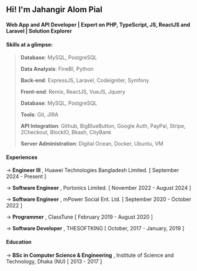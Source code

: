 ## Hi! I'm Jahangir Alom Pial

#### Web App and API Developer⁣ | Expert on PHP, TypeScript, JS, ReactJS and Laravel | Solution Explorer

#### Skills at a glimpse:

> **Database**: MySQL, PostgreSQL
>
> **Data Analysis**: FineBI, Python
> 
> **Back-end**: ExpressJS, Laravel, Codeigniter, Symfony
> 
> **Front-end**: Remix, ReactJS, VueJS, Jquery
> 
> **Database**: MySQL, PostgreSQL
> 
> **Tools**: Git, JIRA 
> 
> **API Integration**: Github, BigBlueButton, Google Auth, PayPal, Stripe, 2Checkout, BlockIO, Bkash, CityBank
> 
> **Server Administration**:  Digital Ocean, Docker, Ubuntu, VM

#### Experiences

→ **Engineer III** , Huawei Technologies Bangladesh Limited. [ September 2024 - Present ]

→ **Software Engineer** , Portonics Limited. [ November 2022 - August 2024 ]

→ **Software Engineer** , mPower Social Ent. Ltd. [ September 2020 - October 2022 ]

→ **Programmer** , ClassTune [ February 2019 - August 2020 ]

→ **Software Developer** , THESOFTKING [ October, 2017 - January, 2019 ]


#### Education

→ **BSc in Computer Science & Engineering** , Institute of Science and Technology, Dhaka (NU) [ 2013 - 2017 ]

